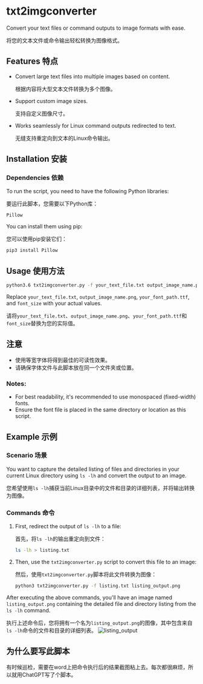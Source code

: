 # txt2imgconverter

Convert your text files or command outputs to image formats with ease.

将您的文本文件或命令输出轻松转换为图像格式。

## Features 特点

- Convert large text files into multiple images based on content.
  
  根据内容将大型文本文件转换为多个图像。

- Support custom image sizes.

  支持自定义图像尺寸。

- Works seamlessly for Linux command outputs redirected to text.

  无缝支持重定向到文本的Linux命令输出。

## Installation 安装

### Dependencies 依赖

To run the script, you need to have the following Python libraries:

要运行此脚本，您需要以下Python库：

```
Pillow
```

You can install them using pip:

您可以使用pip安装它们：

```bash
pip3 install Pillow
```

## Usage 使用方法

```bash
python3.6 txt2imgconverter.py -f your_text_file.txt output_image_name.png -font your_font_path.ttf -size font_size
```

Replace `your_text_file.txt`, `output_image_name.png`, `your_font_path.ttf`, and `font_size` with your actual values.

请将`your_text_file.txt`、`output_image_name.png`、`your_font_path.ttf`和`font_size`替换为您的实际值。

## 注意

- 使用等宽字体将得到最佳的可读性效果。
- 请确保字体文件与此脚本放在同一个文件夹或位置。

### Notes:

- For best readability, it's recommended to use monospaced (fixed-width) fonts.
- Ensure the font file is placed in the same directory or location as this script.

## Example 示例

### Scenario 场景

You want to capture the detailed listing of files and directories in your current Linux directory using `ls -lh` and convert the output to an image.


您希望使用`ls -lh`捕获当前Linux目录中的文件和目录的详细列表，并将输出转换为图像。

### Commands 命令

1. First, redirect the output of `ls -lh` to a file:

   首先，将`ls -lh`的输出重定向到文件：

   ```bash
   ls -lh > listing.txt
   ```

2. Then, use the `txt2imgconverter.py` script to convert this file to an image:

   然后，使用`txt2imgconverter.py`脚本将此文件转换为图像：

   ```bash
   python3 txt2imgconverter.py -f listing.txt listing_output.png
   ```

After executing the above commands, you'll have an image named `listing_output.png` containing the detailed file and directory listing from the `ls -lh` command.

执行上述命令后，您将拥有一个名为`listing_output.png`的图像，其中包含来自`ls -lh`命令的文件和目录的详细列表。
![listing_output](https://github.com/wangdaming261/txt2imgconverter/assets/142304595/6615efd3-76a8-462f-b3a4-dc002db17da4)

## 为什么要写此脚本
有时候巡检，需要在word上把命令执行后的结果截图粘上去。每次都很麻烦，所以就用ChatGPT写了个脚本。



